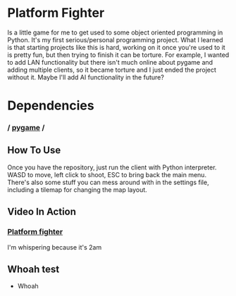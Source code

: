 # Platform Fighter
Is a little game for me to get used to some object oriented programming in Python. It's my first serious/personal programming project. What I learned is that starting projects like this is hard, working on it once you're used to it is pretty fun, but then trying to finish it can be torture. For example, I wanted to add LAN functionality but there isn't much online about pygame and adding multiple clients, so it became torture and I just ended the project without it. Maybe I'll add AI functionality in the future?

# Dependencies
### / [pygame](https://github.com/pygame/) /

## How To Use
Once you have the repository, just run the client with Python interpreter. WASD to move, left click to shoot, ESC to bring back the main menu. There's also some stuff you can mess around with in the settings file, including a tilemap for changing the map layout.

## Video In Action
### [Platform fighter](https://youtu.be/X6lq9dm-CoA)

I'm whispering because it's 2am

## Whoah test
  - Whoah
